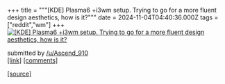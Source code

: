 +++
title = """[KDE] Plasma6 +i3wm setup. Trying to go for a more fluent design aesthetics, how is it?"""
date = 2024-11-04T04:40:36.000Z
tags = ["reddit","wm"]
+++
[![[KDE] Plasma6 +i3wm setup. Trying to go for a more fluent design aesthetics, how is it?](https://b.thumbs.redditmedia.com/PQYaLdnHFoFKPqrm8M-Nqs5D1ZAjihLzmSFH6HNU43k.jpg "[KDE] Plasma6 +i3wm setup. Trying to go for a more fluent design aesthetics, how is it?")](https://www.reddit.com/r/unixporn/comments/1gj6ejk/kde_plasma6_i3wm_setup_trying_to_go_for_a_more/)

submitted by [/u/Ascend\_910](https://www.reddit.com/user/Ascend_910)  
[\[link\]](https://www.reddit.com/gallery/1gj6ejk) [\[comments\]](https://www.reddit.com/r/unixporn/comments/1gj6ejk/kde_plasma6_i3wm_setup_trying_to_go_for_a_more/)

[[source]](https://www.reddit.com/r/unixporn/comments/1gj6ejk/kde_plasma6_i3wm_setup_trying_to_go_for_a_more/)
